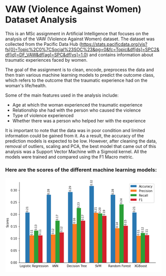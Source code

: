 # VAW (Violence Against Women) Dataset Analysis
This is an MSc assignment in Artificial Intelligence that focuses on the analysis of the VAW (Violence Against Women) dataset. The dataset was collected from the Pacific Data Hub (https://stats.pacificdata.org/vis?fs[0]=Topic%2C0%7CSocial%23SOC%23&pg=0&fc=Topic&df[ds]=SPC2&df[id]=DF_VAW&df[ag]=SPC&df[vs]=1.0) and contains information about traumatic experiences faced by women.

The goal of the assignment is to clean, encode, preprocess the data and then train various machine learning models to predict the outcome class, which refers to the outcome that the traumatic experience had on the woman's life/health.

Some of the main features used in the analysis include:

- Age at which the woman experienced the traumatic experience
- Relationship she had with the person who caused the violence
- Type of violence experienced
- Whether there was a person who helped her with the experience

It is important to note that the data was in poor condition and limited information could be gained from it. As a result, the accuracy of the prediction models is expected to be low. However, after cleaning the data, removal of outliers, scaling and PCA, the best model that came out of this analysis was a Support Vector Machine with a Sigmoid kernel. All the models were trained and compared using the F1 Macro metric.

### Here are the scores of the different machine learning models:
![Machine Learning Models Comperison](imgs/Scores_by_Algorythm.png)

